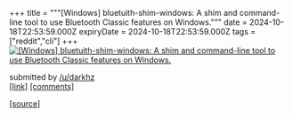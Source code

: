 +++
title = """[Windows] bluetuith-shim-windows: A shim and command-line tool to use Bluetooth Classic features on Windows."""
date = 2024-10-18T22:53:59.000Z
expiryDate = 2024-10-18T22:53:59.000Z
tags = ["reddit","cli"]
+++
[![[Windows] bluetuith-shim-windows: A shim and command-line tool to use Bluetooth Classic features on Windows.](https://external-preview.redd.it/Q3NRU6DFiWQizpwIlP1mt3H9TfzX55x3aU72bheBWzc.jpg?width=640&crop=smart&auto=webp&s=5270128b9fa669daad82edd19d71c83dc42a24d6 "[Windows] bluetuith-shim-windows: A shim and command-line tool to use Bluetooth Classic features on Windows.")](https://www.reddit.com/r/commandline/comments/1g6v01j/windows_bluetuithshimwindows_a_shim_and/)

submitted by [/u/darkhz](https://www.reddit.com/user/darkhz)  
[\[link\]](https://github.com/bluetuith-org/bluetuith-shim-windows) [\[comments\]](https://www.reddit.com/r/commandline/comments/1g6v01j/windows_bluetuithshimwindows_a_shim_and/)

[[source]](https://www.reddit.com/r/commandline/comments/1g6v01j/windows_bluetuithshimwindows_a_shim_and/)
